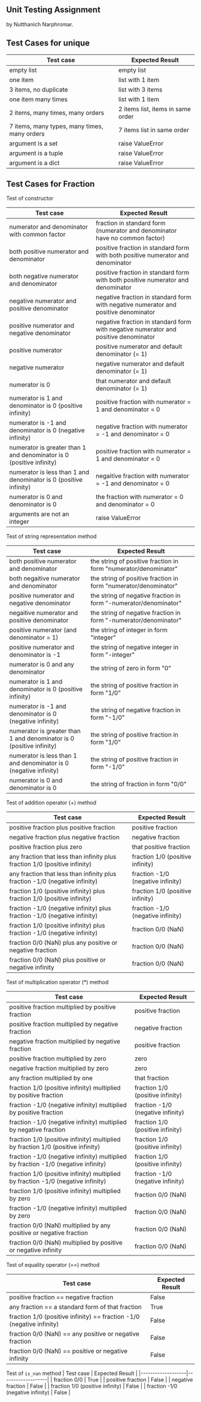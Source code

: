 ## Unit Testing Assignment

by Nutthanich Narphromar.


## Test Cases for unique

| Test case              |  Expected Result    |
|------------------------|---------------------|
| empty list             |  empty list         |
| one item               |  list with 1 item   |
| 3 items, no duplicate | list with 3 items
| one item many times    |  list with 1 item   |
| 2 items, many times, many orders | 2 items list, items in same order  |
| 7 items, many types, many times, many orders | 7 items list in same order |
| argument is a set | raise ValueError |
| argument is a tuple | raise ValueError |
| argument is a dict | raise ValueError |


## Test Cases for Fraction

Test of constructor

| Test case                                   |  Expected Result    |
|---------------------------------------------|---------------------|
| numerator and denominator with common factor| fraction in standard form (numerator and denominator have no common factor) |
| both positive numerator and denominator |  positive fraction in standard form with both positive numerator and denominator |
| both negative numerator and denominator | positive fraction in standard form with both positive numerator and denominator |
| negative numerator and positive denominator | negative fraction in standard form with negative numerator and positive denominator |
| positive numerator and negative denominator | negative fraction in standard form with negative numerator and positive denominator |
| positive numerator | positive numerator and default denominator (= 1) |
| negative numerator | negative numerator and default denominator (= 1) |
| numerator is 0 | that numerator and default denominator (= 1) |
| numerator is 1 and denominator is 0 (positive infinity) | positive fraction with numerator = 1 and denominator = 0 |
| numerator is -1 and denominator is 0 (negative infinity) | negative fraction with numerator = -1 and denominator = 0 |
| numerator is greater than 1 and denominator is 0 (positive infinity) | positive fraction with numerator = 1 and denominator = 0 |
| numerator is less than 1 and denominator is 0 (positive infinity) | negaitive fraction with numerator = -1 and denominator = 0 |
| numerator is 0 and denominator is 0 | the fraction with numerator = 0 and denominator = 0 |
| arguments are not an integer | raise ValueError |

Test of string representation method

| Test case                                   |  Expected Result    |
|---------------------------------------------|---------------------|
| both positive numerator and denominator | the string of positive fraction in form "numerator/denominator" |
| both negaitive numerator and denominator | the string of positive fraction in form "numerator/denominator" |
| positive numerator and negative denominator | the string of negative fraction in form "-numerator/denominator" |
| negaitive numerator and positive denominator | the string of negative fraction in form "-numerator/denominator" |
| positive numerator (and denominator = 1) | the string of integer in form "integer" |
| positive numerator and denominator is -1 | the string of negative integer in form "-integer" |
| numerator is 0 and any denominator | the string of zero in form "0" |
| numerator is 1 and denominator is 0 (positive infinity) | the string of positive fraction in form "1/0" |
| numerator is -1 and denominator is 0 (negative infinity) | the string of negative fraction in form "-1/0" |
| numerator is greater than 1 and denominator is 0 (positive infinity) | the string of positive fraction in form "1/0" |
| numerator is less than 1 and denominator is 0 (negative infinity) | the string of positive fraction in form "-1/0" |
| numerator is 0 and denominator is 0 | the string of fraction in form "0/0" |

Test of addition operator (+) method

| Test case                                |  Expected Result  |
|------------------------------------------|-------------------|
| positive fraction plus positive fraction | positive fraction |
| negative fraction plus negative fraction | negative fraction |
| positive fraction plus zero | that positive fraction |
| any fraction that less than infinity plus fraction 1/0 (positive infinity) | fraction 1/0 (positive infinity) |
| any fraction that less than infinity plus fraction -1/0 (negative infinity) | fraction -1/0 (negative infinity) |
| fraction 1/0 (positive infinity) plus fraction 1/0 (positive infinity) | fraction 1/0 (positive infinity) |
| fraction -1/0 (negative infinity) plus fraction -1/0 (negative infinity) | fraction -1/0 (negative infinity) |
| fraction 1/0 (positive infinity) plus fraction -1/0 (negative infinity) | fraction 0/0 (NaN) |
| fraction 0/0 (NaN) plus any positive or negative fraction | fraction 0/0 (NaN) |
| fraction 0/0 (NaN) plus positive or negative infinity | fraction 0/0 (NaN) |

Test of multiplication operator (*) method

| Test case                                    |  Expected Result  |
|----------------------------------------------|-------------------|
| positive fraction multiplied by positive fraction | positive fraction |
| positive fraction multiplied by negative fraction | negative fraction |
| negative fraction multiplied by negative fraction | positive fraction |
| positive fraction multiplied by zero | zero |
| negative fraction multiplied by zero | zero |
| any fraction multiplied by one | that fraction |
| fraction 1/0 (positive infinity) multiplied by positive fraction | fraction 1/0 (positive infinity) |
| fraction -1/0 (negative infinity) multiplied by positive fraction | fraction -1/0 (negative infinity) |
| fraction -1/0 (negative infinity) multiplied by negative fraction | fraction 1/0 (positive infinity) |
| fraction 1/0 (positive infinity) multiplied by fraction 1/0 (positive infinity) | fraction 1/0 (positive infinity) |
| fraction -1/0 (negative infinity) multiplied by fraction -1/0 (negative infinity) | fraction 1/0 (positive infinity) |
| fraction 1/0 (positive infinity) multiplied by fraction -1/0 (negative infinity) | fraction -1/0 (negative infinity) |
| fraction 1/0 (positive infinity) multiplied by zero | fraction 0/0 (NaN) |
| fraction -1/0 (negative infinity) multiplied by zero | fraction 0/0 (NaN) |
| fraction 0/0 (NaN) multiplied by any positive or negative fraction | fraction 0/0 (NaN) |
| fraction 0/0 (NaN) multiplied by positive or negative infinity | fraction 0/0 (NaN) |


Test of equality operator (==) method

| Test case                              |  Expected Result  |
|----------------------------------------|-------------------|
| positive fraction == negative fraction | False             |
| any fraction == a standard form of that fraction | True    |
| fraction 1/0 (positive infinity) == fraction -1/0 (negative infinity) | False |
| fraction 0/0 (NaN) == any positive or negative fraction | False |
| fraction 0/0 (NaN) == positive or negative infinity | False |

Test of `is_nan` method
| Test case         |  Expected Result  |
|-------------------|-------------------|
| fraction 0/0 | True                   |
| positive fraction | False             |
| negative fraction | False             |
| fraction 1/0 (positive infinity) | False             |
| fraction -1/0 (negative infinity) | False             |
